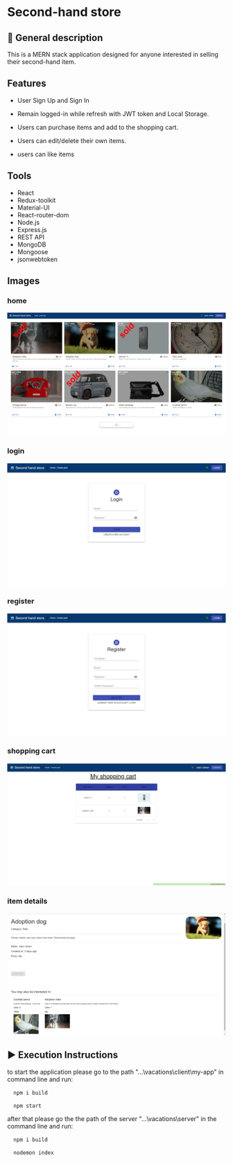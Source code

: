 
# Second-hand store

## 📃 General description
This is a MERN stack application designed for anyone interested in selling their second-hand item.



## Features

* User Sign Up and Sign In

* Remain logged-in while refresh with JWT token and Local Storage.
* Users can purchase items and add to the shopping cart.
* Users can edit/delete their own items.
* users can like items


## Tools
* React
* Redux-toolkit
* Material-UI
* React-router-dom
* Node.js
* Express.js
* REST API
* MongoDB
* Mongoose
* jsonwebtoken

## Images 

### home
![home](https://github.com/naor572/Second-hand-store/blob/main/Screenshots/home%20page.png?raw=true)

### login
![Login](https://github.com/naor572/Second-hand-store/blob/main/Screenshots/login.png?raw=true)

### register
![register](https://github.com/naor572/Second-hand-store/blob/main/Screenshots/register.png?raw=true)

### shopping cart
![cart](https://github.com/naor572/Second-hand-store/blob/main/Screenshots/shopping%20cart.png?raw=true)

### item details
![item](https://github.com/naor572/Second-hand-store/blob/main/Screenshots/item%20details.png?raw=true)


## ▶️ Execution Instructions
to start the application please go to the path "...\vacations\client\my-app" in command line and run:
```
  npm i build
```

```
  npm start
```
 after that please go the the path of the server "...\vacations\server" in the command line and run:

```
  npm i build
```

```
  nodemon index
```

